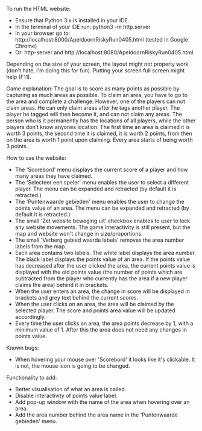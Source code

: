 To run the HTML website:
- Ensure that Python 3.x is installed in your IDE.
- In the terminal of your IDE run: python3 -m http.server
- In your browser go to: http://localhost:8000/ApeldoornRiskyRun0405.html (tested in Google Chrome)
- Or: http-server and http://localhost:8080/ApeldoornRiskyRun0405.html

Depending on the size of your screen, the layout might not properly work (don't hate, I'm doing this for fun). Putting your screen full screen might help (F11).

Game explanation:
The goal is to score as many points as possible by capturing as much areas as possible. To claim an area, you have to go to the area and complete a challenge. 
However, one of the players can not claim areas. He can only claim areas after he tags another player. The player he tagged will then become it, and can not claim any areas. The person who is it permanently has the locations of all players, while the other players don’t know anyones location.
The first time an area is claimed it is worth 3 points, the second time it is claimed, it is worth 2 points, from then on the area is worth 1 point upon claiming. Every area starts of being worth 3 points.

How to use the website:
- The 'Scorebord' menu displays the current score of a player and how many areas they have claimed.
- The 'Selecteer een speler' menu enables the user to select a different player. The menu can be expanded and retracted (by default it is retracted.)
- The 'Puntenwaarde gebieden' menu enables the user to change the points value of an area. The menu can be expanded and retracted (by default it is retracted.)
- The small 'Zet website beweging uit' checkbox enables to user to lock any website movements. The game interactivity is still present, but the map and website won't change in size/proportions.
- The small 'Verberg gebied waarde labels' removes the area number labels from the map.
- Each area contains two labels. The white label displays the area number. The black label displays the points value of an area. If the points value has decreased after the user clicked the area, the current points value is displayed with the old points value (the number of points which are subtracted from the player who currently has the area if a new player claims the area) behind it in brackets.
- When the user enters an area, the change in score will be displayed in brackets and grey text behind the current scores.
- When the user clicks on an area, the area will be claimed by the selected player. The score and points area value will be updated accordingly.
- Every time the user clicks an area, the area points decrease by 1, with a minimum value of 1. After this the area does not need any changes in points value.

Known bugs:
- When hovering your mouse over 'Scorebord' it looks like it's clickable. It is not, the mouse icon is going to be changed.

Functionality to add:
- Better visualisation of what an area is called.
- Disable interactivity of points value label.
- Add pop-up window with the name of the area when hovering over an area.
- Add the area number behind the area name in the 'Puntenwaarde gebieden' menu.